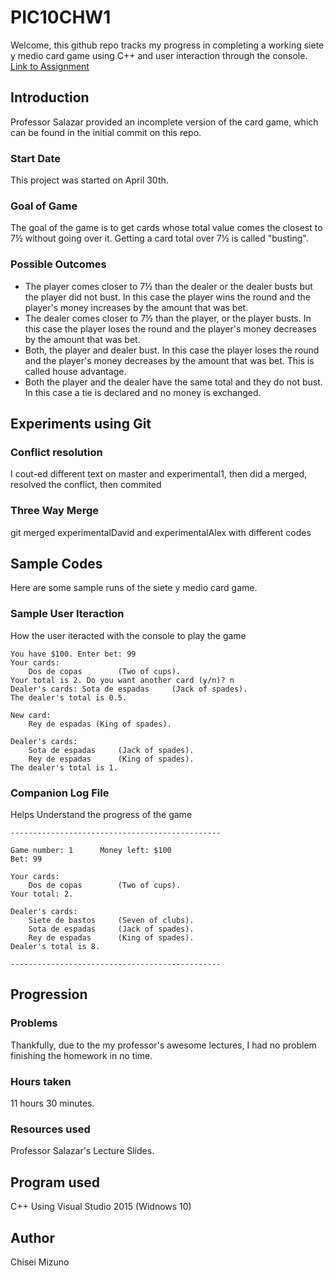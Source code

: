 # PIC10CHW1

Welcome, this github repo tracks my progress in completing a working siete y medio card game using C++ and user interaction through the console.   [Link to Assignment](http://pic.ucla.edu/~rsalazar/pic10c/assignments/hw1/index.html)

## Introduction

Professor Salazar provided an incomplete version of the card game, which can be found in the initial commit on this repo.  

### Start Date

This project was started on April 30th.

### Goal of Game

The goal of the game is to get cards whose total value comes the closest to 7½ without going over it. Getting a card total over 7½ is called "busting".

### Possible Outcomes

- The player comes closer to 7½ than the dealer or the dealer busts but the player did not bust. In this case the player wins the round and the player's money increases by the amount that was bet.
- The dealer comes closer to 7½ than the player, or the player busts. In this case the player loses the round and the player's money decreases by the amount that was bet.
- Both, the player and dealer bust. In this case the player loses the round and the player's money decreases by the amount that was bet. This is called house advantage.
- Both the player and the dealer have the same total and they do not bust. In this case a tie is declared and no money is exchanged.

## Experiments using Git

### Conflict resolution
I cout-ed different text on master and experimental1, then did a merged, resolved the conflict, then commited

### Three Way Merge
git merged experimentalDavid and experimentalAlex with different codes



## Sample Codes

Here are some sample runs of the siete y medio card game.

### Sample User Iteraction 

How the user iteracted with the console to play the game

```
You have $100. Enter bet: 99
Your cards:
	Dos de copas        (Two of cups).
Your total is 2. Do you want another card (y/n)? n
Dealer's cards:	Sota de espadas     (Jack of spades).
The dealer's total is 0.5.

New card:
	Rey de espadas (King of spades).

Dealer's cards:
	Sota de espadas     (Jack of spades).
	Rey de espadas      (King of spades).
The dealer's total is 1.
```

### Companion Log File

Helps Understand the progress of the game

```
-----------------------------------------------

Game number: 1		Money left: $100
Bet: 99

Your cards:
	Dos de copas        (Two of cups).
Your total: 2.

Dealer's cards:
	Siete de bastos     (Seven of clubs).
	Sota de espadas     (Jack of spades).
	Rey de espadas      (King of spades).
Dealer's total is 8.

-----------------------------------------------
```
## Progression

### Problems

Thankfully, due to the my professor's awesome lectures, I had no problem finishing the homework in no time.

### Hours taken

11 hours 30 minutes.

### Resources used

Professor Salazar's Lecture Slides.

## Program used

C++ Using Visual Studio 2015 (Widnows 10)

## Author

Chisei Mizuno
